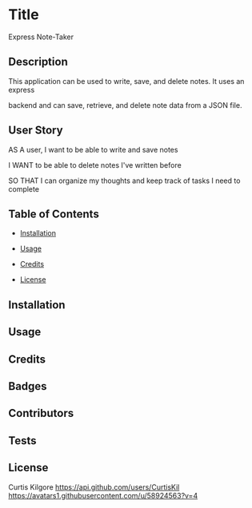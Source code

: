 
  
# Title 

Express Note-Taker
  
## Description

This application can be used to write, save, and delete notes. It uses an express 

backend and can save, retrieve, and delete note data from a JSON file. 

## User Story

AS A user, I want to be able to write and save notes

I WANT to be able to delete notes I've written before

SO THAT I can organize my thoughts and keep track of tasks I need to complete
  
## Table of Contents
  
* [Installation](#installation)

* [Usage](#usage)

* [Credits](#credits)

* [License](#license)

## Installation



## Usage



## Credits


## Badges


## Contributors


## Tests
  

## License


Curtis Kilgore
https://api.github.com/users/CurtisKil
https://avatars1.githubusercontent.com/u/58924563?v=4





